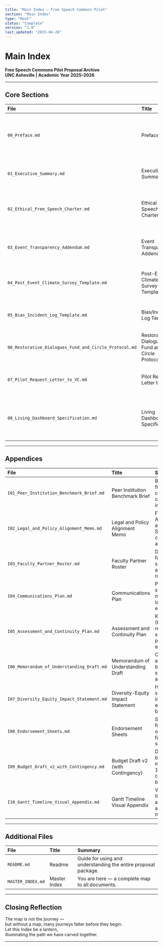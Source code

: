 ```yaml
---
title: "Main Index — Free Speech Commons Pilot"
section: "Main Index"
type: "Root"
status: "Complete"
version: "1.0"
last_updated: "2025-04-28"
---
```


# Main Index  
**Free Speech Commons Pilot Proposal Archive**  
**UNC Asheville | Academic Year 2025–2026**

---

## Core Sections

| File | Title | Summary |
|:-----|:------|:--------|
| `00_Preface.md` | Preface | Philosophical framing for the Pilot — speech, care, and commons-building. |
| `01_Executive_Summary.md` | Executive Summary | Goals, key mechanisms, and strategic benefits of the Pilot. |
| `02_Ethical_Free_Speech_Charter.md` | Ethical Free-Speech Charter | Voluntary pledge for student organizations and invited speakers. |
| `03_Event_Transparency_Addendum.md` | Event Transparency Addendum | Disclosure form template for major events' funding and affiliations. |
| `04_Post_Event_Climate_Survey_Template.md` | Post-Event Climate Survey Template | 5-question survey for assessing event climate impacts. |
| `05_Bias_Incident_Log_Template.md` | Bias/Incident Log Template | Structured incident reporting and analysis framework. |
| `06_Restorative_Dialogues_Fund_and_Circle_Protocol.md` | Restorative Dialogues Fund and Circle Protocol | Fund description and dialogue facilitation guide. |
| `07_Pilot_Request_Letter_to_VC.md` | Pilot Request Letter to VC | Formal request letter to Vice Chancellor Dr. Weyant. |
| `08_Living_Dashboard_Specification.md` | Living Dashboard Specification | Blueprint for a transparent, real-time public metrics dashboard. |

---

## Appendices

| File | Title | Summary |
|:-----|:------|:--------|
| `I01_Peer_Institution_Benchmark_Brief.md` | Peer Institution Benchmark Brief | Best practices from comparable campus initiatives. |
| `I02_Legal_and_Policy_Alignment_Memo.md` | Legal and Policy Alignment Memo | First Amendment and UNC System compliance analysis. |
| `I03_Faculty_Partner_Roster.md` | Faculty Partner Roster | Draft list of faculty supporters and their roles. |
| `I04_Communications_Plan.md` | Communications Plan | Phased strategy for messaging, launches, and engagement. |
| `I05_Assessment_and_Continuity_Plan.md` | Assessment and Continuity Plan | Key metrics (KPIs) and review schedule for pilot evaluation. |
| `I06_Memorandum_of_Understanding_Draft.md` | Memorandum of Understanding Draft | Collaborative agreement between students and administration. |
| `I07_Diversity_Equity_Impact_Statement.md` | Diversity-Equity Impact Statement | How the Pilot supports inclusion, equity, and belonging. |
| `I08_Endorsement_Sheets.md` | Endorsement Sheets | Signature forms for organizations, faculty, and students. |
| `I09_Budget_Draft_v2_with_Contingency.md` | Budget Draft v2 (with Contingency) | Detailed budget plan including a 10% contingency buffer. |
| `I10_Gantt_Timeline_Visual_Appendix.md` | Gantt Timeline Visual Appendix | Visual project timeline across phases and milestones. |

---

## Additional Files

| File | Title | Summary |
|:-----|:------|:--------|
| `README.md` | Readme | Guide for using and understanding the entire proposal package. |
| `MASTER_INDEX.md` | Master Index | You are here — a complete map to all documents.

---

## Closing Reflection

The map is not the journey —  
but without a map, many journeys falter before they begin.  
Let this Index be a lantern,  
illuminating the path we have carved together.

---

